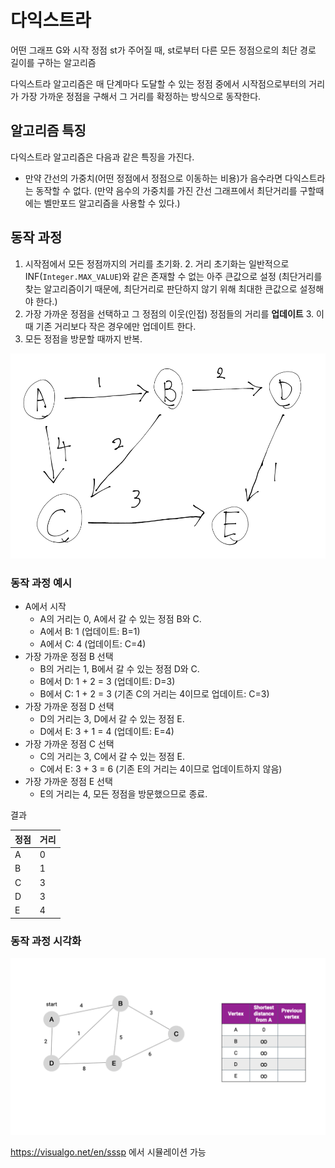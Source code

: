 # 다익스트라
어떤 그래프 G와 시작 정점 st가 주어질 때, st로부터 다른 모든 정점으로의 최단 경로 길이를 구하는 알고리즘

다익스트라 알고리즘은 매 단계마다 도달할 수 있는 정점 중에서 시작점으로부터의 거리가 가장 가까운 정점을 구해서 그 거리를 확정하는 방식으로 동작한다.

## 알고리즘 특징
다익스트라 알고리즘은 다음과 같은 특징을 가진다.
- 만약 간선의 가중치(어떤 정점에서 정점으로 이동하는 비용)가 음수라면 다익스트라는 동작할 수 없다. (만약 음수의 가중치를 가진 간선 그래프에서 최단거리를 구할때에는 벨만포드 알고리즘을 사용할 수 있다.)

## 동작 과정
1. 시작점에서 모든 정점까지의 거리를 초기화.
   2. 거리 초기화는 일반적으로 INF(`Integer.MAX_VALUE`)와 같은 존재할 수 없는 아주 큰값으로 설정 (최단거리를 찾는 알고리즘이기 때문에, 최단거리로 판단하지 않기 위해 최대한 큰값으로 설정해야 한다.)
2. 가장 가까운 정점을 선택하고 그 정점의 이웃(인접) 정점들의 거리를 __업데이트__
   3. 이 때 기존 거리보다 작은 경우에만 업데이트 한다.
3. 모든 정점을 방문할 때까지 반복.

![다익스트라예시그래프](./images//lth/다익스트라예시그래프.png)
### 동작 과정 예시
- A에서 시작
   -  A의 거리는 0, A에서 갈 수 있는 정점 B와 C.
   - A에서 B: 1 (업데이트: B=1)
   - A에서 C: 4 (업데이트: C=4)
- 가장 가까운 정점 B 선택
   - B의 거리는 1, B에서 갈 수 있는 정점 D와 C.
   - B에서 D: 1 + 2 = 3 (업데이트: D=3)
   - B에서 C: 1 + 2 = 3 (기존 C의 거리는 4이므로 업데이트: C=3)
- 가장 가까운 정점 D 선택
   - D의 거리는 3, D에서 갈 수 있는 정점 E.
   - D에서 E: 3 + 1 = 4 (업데이트: E=4)
- 가장 가까운 정점 C 선택
   - C의 거리는 3, C에서 갈 수 있는 정점 E.
   - C에서 E: 3 + 3 = 6 (기존 E의 거리는 4이므로 업데이트하지 않음)
- 가장 가까운 정점 E 선택
   - E의 거리는 4, 모든 정점을 방문했으므로 종료.

결과

|정점|거리|
|------|---|
|A|0|
|B|1|
|C|3|
|D|3|
|E|4|


### 동작 과정 시각화
![다익스트라 동작 과정 시각화](./images//lth/다익스트라.gif)

https://visualgo.net/en/sssp 에서 시뮬레이션 가능

